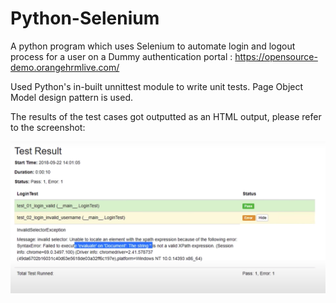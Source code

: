 # Python-Selenium

A python program which uses Selenium to automate login and logout process for a user on a Dummy authentication portal : https://opensource-demo.orangehrmlive.com/

Used Python's in-built unnittest module to write unit tests. Page Object Model design pattern is used. 

The results of the test cases got outputted as an HTML output, please refer to the screenshot:


![](Test_Result.png)
